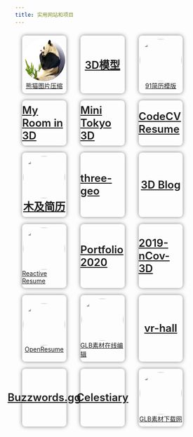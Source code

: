 ```yaml
---
title: 实用网站和项目
---
```


<ul class="program">
    <li>
        <a href="https://tinypng.com/">
            <img src="../../public/images/program/shrunk.png" />
            <span>熊猫图片压缩</span>
        </a>
    </li>
    <li>
        <a href="https://github.com/dragonir/3d">
            <span style="font-weight: 600;font-size: 24px;">3D模型</span>
        </a>
    </li>
    <li>
        <a href="https://91huajian.cn/">
            <img src="https://91huajian.cn/static/images/91huajian-caise-5c86eb75.svg" />
            <span>91简历模版</span>
        </a>
    </li>
    <li>
        <a href="https://github.com/brunosimon/my-room-in-3d">
            <span style="font-weight: 600;font-size: 24px;">My Room in 3D</span>
        </a>
    </li>
    <li>
        <a href="https://github.com/nagix/mini-tokyo-3d">
            <span style="font-weight: 600;font-size: 24px;">Mini Tokyo 3D</span>
        </a>
    </li>
    <li>
        <a href="https://codeleilei.gitee.io/markdown2pdf/#/home">
            <span style="font-weight: 600;font-size: 24px;">CodeCV Resume</span>
        </a>
    </li>
    <li>
        <a href="https://www.mujicv.com/">
            <img src="https://cdn.mdedit.online/static/img/muji-ai-post.jpeg!webp" />
            <span style="font-weight: 600;font-size: 24px;">木及简历</span>
        </a>
    </li>
    <li>
        <a href="https://github.com/w3reality/three-geo">
            <span style="font-weight: 600;font-size: 24px;">three-geo</span>
        </a>
    </li>
    <li>
        <a href="https://github.com/brunosimon/folio-2019">
            <span style="font-weight: 600;font-size: 24px;">3D Blog</span>
        </a>
    </li>
    <li>
        <a href="https://rxresu.me/">
            <img src="https://rxresu.me/logo/dark.svg" />
            <span>Reactive Resume</span>
        </a>
    </li>
    <li>
        <a href="https://github.com/0xFloyd/Portfolio_2020">
            <span style="font-weight: 600;font-size: 24px;">Portfolio 2020</span>
        </a>
    </li>
    <li>
        <a href="https://github.com/cesiumlab/2019-nCoV-3d">
            <span style="font-weight: 600;font-size: 24px;">2019-nCov-3D</span>
        </a>
    </li>
    <li>
        <a href="https://www.open-resume.com/">
            <img src="https://www.open-resume.com/_next/static/media/logo.90ac2b67.svg" />
            <span>OpenResume</span>
        </a>
    </li>
    <li>
        <a href="https://glbxz.com/glbxz/editor/index.html">
            <img src="https://glbxz.com/wp-content/uploads/2023/03/1679740176-d02a42d9cb3dec9.png" />
            <span>GLB素材在线编辑</span>
        </a>
    </li>
    <li>
        <a href="https://github.com/mtsee/vr-hall">
            <span style="font-weight: 600;font-size: 24px;">vr-hall</span>
        </a>
    </li>
    <li>
        <a href="https://github.com/ViciousFish/buzzwords">
            <span style="font-weight: 600;font-size: 24px;">Buzzwords.gg</span>
        </a>
    </li>
    <li>
        <a href="https://github.com/celestiary/web">
            <span style="font-weight: 600;font-size: 24px;">Celestiary</span>
        </a>
    </li>
    <li>
        <a href="https://glbxz.com/">
            <img src="https://glbxz.com/wp-content/uploads/2023/03/1679740176-d02a42d9cb3dec9.png" />
            <span>GLB素材下载网</span>
        </a>
    </li>
</ul>

<style>
    ul.program {
        margin: 0;
        padding: 0;
        display: flex;
        justify-content: flex-start;
        flex-wrap: wrap;
    }
    ul.program > li {
        width: 20%;
        margin: 8px 16px;
        border-radius: 8px;
        list-style: none;
        box-shadow: 0 0 10px 0px rgba(0,0,0,0.5);
        padding: 8px 0;
    }
    ul.program > li > a {
        width: 100%;
        height: 100%;
        display: flex;
        flex-direction: column;
        align-items: center;
        justify-content: center;
        cursor: pointer;
    }
    ul.program > li > a:hover {
        text-decoration: none;
        opacity: 1;
    }
    ul.program > li > a > img {
        display: block;
        width: 96px;
        height: 96px;
        border-radius: 50%;
    }
</style>
